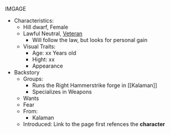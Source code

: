 IMGAGE
- Characteristics:
	- Hill dwarf, Female
	- Lawful Neutral, [Veteran](https://www.dndbeyond.com/monsters/17045-veteran)
		- Will follow the law, but looks for personal gain
	- Visual Traits:
		- Age: xx Years old
		- Hight: xx
		- Appearance
- Backstory
	- Groups:
		- Runs the Right Hammerstrike forge in [[Kalaman]] 
		- Specializes in Weapons
	- Wants
	- Fear
	- From:
		- Kalaman
	- Introduced: Link to the page first refences the **character**